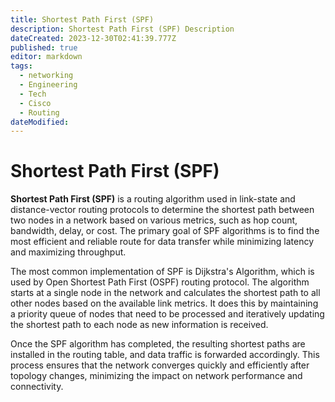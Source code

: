 ```yaml
---
title: Shortest Path First (SPF)
description: Shortest Path First (SPF) Description
dateCreated: 2023-12-30T02:41:39.777Z
published: true
editor: markdown
tags:
  - networking
  - Engineering
  - Tech
  - Cisco
  - Routing
dateModified: 
---
```

# Shortest Path First (SPF)

**Shortest Path First (SPF)** is a routing algorithm used in link-state and distance-vector routing protocols to determine the shortest path between two nodes in a network based on various metrics, such as hop count, bandwidth, delay, or cost. The primary goal of SPF algorithms is to find the most efficient and reliable route for data transfer while minimizing latency and maximizing throughput.

The most common implementation of SPF is Dijkstra's Algorithm, which is used by Open Shortest Path First (OSPF) routing protocol. The algorithm starts at a single node in the network and calculates the shortest path to all other nodes based on the available link metrics. It does this by maintaining a priority queue of nodes that need to be processed and iteratively updating the shortest path to each node as new information is received.

Once the SPF algorithm has completed, the resulting shortest paths are installed in the routing table, and data traffic is forwarded accordingly. This process ensures that the network converges quickly and efficiently after topology changes, minimizing the impact on network performance and connectivity.
